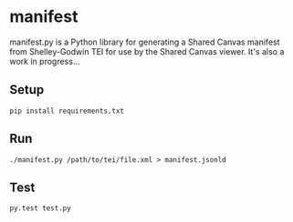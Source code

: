 # manifest

manifest.py is a Python library for generating a Shared Canvas manifest from
Shelley-Godwin TEI for use by the Shared Canvas viewer. It's also a work 
in progress...

## Setup

    pip install requirements.txt

## Run

    ./manifest.py /path/to/tei/file.xml > manifest.jsonld

## Test

    py.test test.py
